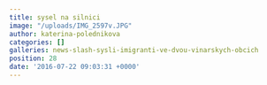 ```yaml
---
title: sysel na silnici
image: "/uploads/IMG_2597v.JPG"
author: katerina-polednikova
categories: []
galleries: news-slash-sysli-imigranti-ve-dvou-vinarskych-obcich
position: 28
date: '2016-07-22 09:03:31 +0000'
---
```

